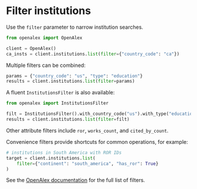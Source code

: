 # Filter institutions

Use the `filter` parameter to narrow institution searches.

```python
from openalex import OpenAlex

client = OpenAlex()
ca_insts = client.institutions.list(filter={"country_code": "ca"})
```

Multiple filters can be combined:

```python
params = {"country_code": "us", "type": "education"}
results = client.institutions.list(filter=params)
```

A fluent `InstitutionsFilter` is also available:

```python
from openalex import InstitutionsFilter

filt = InstitutionsFilter().with_country_code("us").with_type("education")
results = client.institutions.list(filter=filt)
```

Other attribute filters include `ror`, `works_count`, and `cited_by_count`.

Convenience filters provide shortcuts for common operations, for example:

```python
# institutions in South America with ROR IDs
target = client.institutions.list(
    filter={"continent": "south_america", "has_ror": True}
)
```

See the [OpenAlex documentation](https://docs.openalex.org/api-entities/institutions/filter-institutions)
for the full list of filters.
